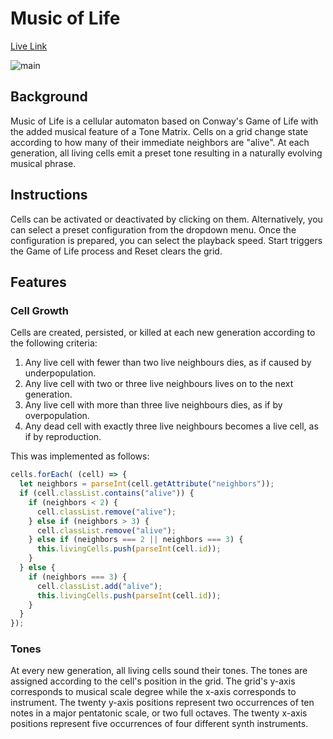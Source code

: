 # Music of Life

[Live Link](http://willjohnson.tech/MusicOfLife/)

![main](docs/images/main-page.gif)

## Background

Music of Life is a cellular automaton based on Conway's Game of Life with the added musical feature of a Tone Matrix. Cells on a grid change state according to how many of their immediate neighbors are "alive". At each generation, all living cells emit a preset tone resulting in a naturally evolving musical phrase.

## Instructions

Cells can be activated or deactivated by clicking on them. Alternatively, you can select a preset configuration from the dropdown menu. Once the configuration is prepared, you can select the playback speed. Start triggers the Game of Life process and Reset clears the grid.

## Features

### Cell Growth

Cells are created, persisted, or killed at each new generation according to the following criteria:

1) Any live cell with fewer than two live neighbours dies, as if caused by underpopulation.
2) Any live cell with two or three live neighbours lives on to the next generation.
3) Any live cell with more than three live neighbours dies, as if by overpopulation.
4) Any dead cell with exactly three live neighbours becomes a live cell, as if by reproduction.

This was implemented as follows:

```javascript
cells.forEach( (cell) => {
  let neighbors = parseInt(cell.getAttribute("neighbors"));
  if (cell.classList.contains("alive")) {
    if (neighbors < 2) {
      cell.classList.remove("alive");
    } else if (neighbors > 3) {
      cell.classList.remove("alive");
    } else if (neighbors === 2 || neighbors === 3) {
      this.livingCells.push(parseInt(cell.id));
    }
  } else {
    if (neighbors === 3) {
      cell.classList.add("alive");
      this.livingCells.push(parseInt(cell.id));
    }
  }
});
```

### Tones

At every new generation, all living cells sound their tones. The tones are assigned according to the cell's position in the grid. The grid's y-axis corresponds to musical scale degree while the x-axis corresponds to instrument. The twenty y-axis positions represent two occurrences of ten notes in a major pentatonic scale, or two full octaves. The twenty x-axis positions represent five occurrences of four different synth instruments.
